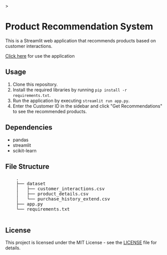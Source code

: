 <!DOCTYPE html>
<html lang="en">

<head>
    <meta charset="UTF-8">
    <meta name="viewport" content="width=device-width, initial-scale=1.0">>
</head>

<body>
    <h1>Product Recommendation System</h1>
    <p>This is a Streamlit web application that recommends products based on customer interactions.</p>
    <p><a href="https://appuctrecommendations-skilvul.streamlit.app/">Click here</a> for use the application</p>
    <h2>Usage</h2>
    <ol>
        <li>Clone this repository.</li>
        <li>Install the required libraries by running <code>pip install -r requirements.txt</code>.</li>
        <li>Run the application by executing <code>streamlit run app.py</code>.</li>
        <li>Enter the Customer ID in the sidebar and click "Get Recommendations" to see the recommended products.</li>
    </ol>
    <h2>Dependencies</h2>
    <ul>
        <li>pandas</li>
        <li>streamlit</li>
        <li>scikit-learn</li>
    </ul>
    <h2>File Structure</h2>
    <pre>
    .
    ├── dataset
    │   ├── customer_interactions.csv
    │   ├── product_details.csv
    │   └── purchase_history_extend.csv
    ├── app.py
    └── requirements.txt
    </pre>
    <h2>License</h2>
    <p>This project is licensed under the MIT License - see the <a href="LICENSE">LICENSE</a> file for details.</p>
</body>

</html>
